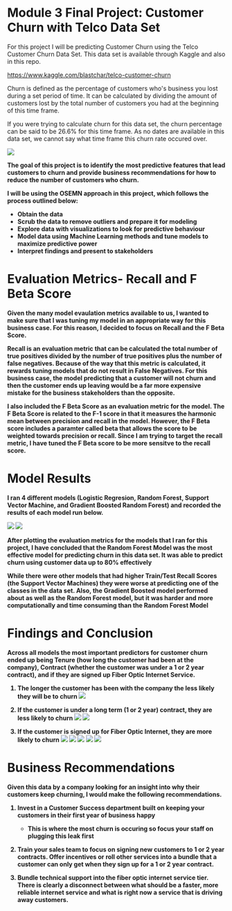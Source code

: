 
# Module 3 Final Project: Customer Churn with Telco Data Set


For this project I will be predicting Customer Churn using the Telco Customer Churn Data Set. This data set is available through Kaggle and also in this repo. 

https://www.kaggle.com/blastchar/telco-customer-churn

Churn is defined as the percentage of customers who's business you lost during a set period of time. It can be calculated by dividing the amount of customers lost by the total number of customers you had at the beginning of this time frame.

If you were trying to calculate churn for this data set, the churn percentage can be said to be 26.6% for this time frame. As no dates are available in this data set, we cannot say what time frame this churn rate occured over.

<img src='/figures/churn_yes_no.png' />

<b>The goal of this project is to identify the most predictive features that lead customers to churn and provide business recommendations for how to reduce the number of customers who churn. <b>

I will be using the OSEMN approach in this project, which follows the process outlined below:

* Obtain the data
* Scrub the data to remove outliers and prepare it for modeling
* Explore data with visualizations to look for predictive behaviour
* Model data using Machine Learning methods and tune models to maximize predictive power
* Interpret findings and present to stakeholders

# Evaluation Metrics- Recall and F Beta Score

Given the many model evaulation metrics available to us, I wanted to make sure that I was tuning my model in an appropriate way for this business case. For this reason, I decided to focus on Recall and the F Beta Score.

Recall is an evaluation metric that can be calculated the total number of true positives divided by the number of true positives plus the number of false negatives. Because of the way that this metric is calculated, it rewards tuning models that do not result in False Negatives. For this business case, the model predicting that a customer will not churn and then the customer ends up leaving would be a far more expensive mistake for the business stakeholders than the opposite.

I also included the F Beta Score as an evaluation metric for the model. The F Beta Score is related to the F-1 score in that it measures the harmonic mean between precision and recall in the model. However, the F Beta score includes a paramter called beta that allows the score to be weighted towards precision or recall. Since I am trying to target the recall metric, I have tuned the F Beta score to be more sensitve to the recall score. 

# Model Results

I ran 4 different models (Logistic Regresion, Random Forest, Support Vector Machine, and Gradient Boosted Random Forest) and recorded the results of each model run below. 

<img src='/figures/model_results.png' />

<img src='/figures/model_viz.png' />

<b>After plotting the evaluation metrics for the models that I ran for this project, I have concluded that the Random Forest Model was the most effective model for predicting churn in this data set. It was able to predict churn using customer data up to 80% effectively

While there were other models that had higher Train/Test Recall Scores (the Support Vector Machines) they were worse at predicting one of the classes in the data set. Also, the Gradient Boosted model performed about as well as the Random Forest model, but it was harder and more computationally and time consuming than the Random Forest Model

# Findings and Conclusion

Across all models the most important predictors for customer churn ended up being Tenure (how long the customer had been at the company), Contract (whether the customer was under a 1 or 2 year contract), and if they are signed up Fiber Optic Internet Service. 

1) <b>The longer the customer has been with the company the less likely they will be to churn
    <img src='/figures/tenure_viz.png' />
  
2. <b>If the customer is under a long term (1 or 2 year) contract, they are less likely to churn
    <img src='/figures/churn_viz1.png' />
    <img src='/figures/churn_viz2.png' />
  
3. <b>If the customer is signed up for Fiber Optic Internet, they are more likely to churn
    <img src='/figures/fiber_viz1.png' />
    <img src='/figures/fiber_viz2.png' />
    <img src='/figures/fiber_viz3.png' />
    <img src='/figures/fiber_viz4.png' />
    <img src='/figures/fiber_viz5.png' />
    
  
# Business Recommendations

<b>Given this data by a company looking for an insight into why their customers keep churning, I would make the following recommendations. 

1) Invest in a Customer Success department built on keeping your customers in their first year of business happy

    - This is where the most churn is occuring so focus your staff on plugging this leak first
    
2) Train your sales team to focus on signing new customers to 1 or 2 year contracts. Offer incentives or roll other services into a bundle that a customer can only get when they sign up for a 1 or 2 year contract.

3) Bundle technical support into the fiber optic internet service tier. There is clearly a disconnect between what should be a faster, more reliable internet service and what is right now a service that is driving away customers. 
